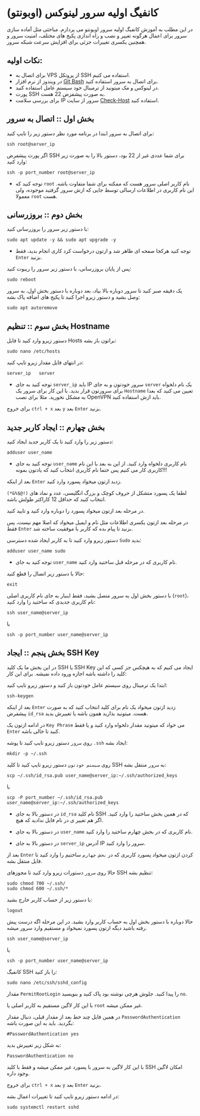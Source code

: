 # کانفیگ اولیه سرور لینوکس (اوبونتو)

در این مطلب به آموزش کانفیگ اولیه سرور اوبونتو می پردازم. مباحثی مثل آماده سازی سرور برای اعمال هرگونه تغییر و نصب و راه اندازی پکیج های مختلف، امنیت سرور و همچنین یکسری تغییرات جزئی برای افزایش سرعت شبکه سرور.

## نکات اولیه:

- برای اتصال به VPS از پروتکل SSH استفاده می کنیم.
- در ویندوز از نرم افزار [Git Bash](https://git-scm.com/downloads) برای اتصال به سرور استفاده کنید.
- در لینوکس و مک میتونید از ترمینال خود سیستم عامل استفاده کنید.
- پورت SSH به صورت پیشفزض 22 هست.
- برای بررسی سلامت IP سرور از سایت [Check-Host](https://check-host.net/) استفاده کنید.



## بخش اول :: اتصال به سرور

برای اتصال به سرور ابتدا در برنامه مورد نظر دستور زیر را تایپ کنید:

```
ssh root@server_ip
```

اگر پورت پیشفرض SSH برای شما عددی غیر از 22 بود، دستور بالا را به صورت زیر وارد کنید:

```
ssh -p port_number root@server_ip
```

 * توجه کنید که `root` نام کاربر اصلی سرور هست که ممکنه برای شما متفاوت باشه. این نام کاربری در اطلاعات ارسالی توسط جایی که ازش سرور گرفتید موجوده، ولی معمولا `root` هست.



## بخش دوم :: بروزرسانی

با دستور زیر سرور را بروزرسانی کنید:

```
sudo apt update -y && sudo apt upgrade -y
```

 * توجه کنید هرکجا صفحه ای ظاهر شد و ازتون درخواست کرد کاری انجام بدید، فقط `Enter` بزنید.

پس از پایان بروزرسانی، با دستور زیر سرور را ریبوت کنید:

```
sudo reboot
```

یک دقیقه صبر کنید تا سرور دوباره بالا بیاد، بعد دوباره با دستور بخش اول، به سرور وصل بشید و دستور زیرو اجرا کنید تا پکیج های اضافه پاک بشه:

```
sudo apt autoremove
```


## بخش سوم :: تنظیم Hostname

   دستور زیرو وارد کنید تا فایل Hosts براتون باز بشه:
```
sudo nano /etc/hosts
```

در انتهای فایل مقدار زیرو تایپ کنید:

```
server_ip   server
```

* توجه کنید به جای `server_ip` باید IP سرور خودتون و به جای `server` یک نام دلخواه برای سرورتون قرار بدید. با این کار برای سرور یک `Hostname` تعیین می کنید که بعدا به مشکل نخورید. مثلا برای نصب OpenVPN باید ازش استفاده کنید.

برای خروج `ctrl + x` بعد `y` بعد `Enter` بزنید.



## بخش چهارم :: ایجاد کاربر جدید

دستور زیر را وارد کنید تا یک کاربر جدید ایجاد کنید:

```
adduser user_name
```

* توجه کنید به جای `user_name` نام کاربری دلخواه وارد کنید. از این به بعد با این نام کاربری کار می کنیم پس حتما نام کاربری انتخاب کنید که یادتون بمونه!!!

بعد از اینکه `Enter` زدید ازتون میخواد پسورد وارد کنید.

لطفا یک پسورد متشکل از حروف کوچک و بزرگ انگلیسی، عدد و نماد های `(!@$%&*)` انتخاب کنید که حداقل 12 کاراکتر طولش باشه.

در مرحله بعد ازتون میخواد پسورد را دوباره وارد کنید و تایید کنید.

در مرحله بعد ازتون یکسری اطلاعات مثل نام و ایمیل میخواد که اصلا مهم نیست، پس فقط `Enter` بزنید تا پیام بده که کاربر با موفقیت ساخته شد.

دستور زیرو وارد کنید تا به کاربر ایجاد شده دسترسی `Sudo` بدید:

```
adduser user_name sudo
```

* توجه کنید به جای `user_name` نام کاربری که در مرحله قبل ساختید وارد کنید.

حالا با دستور زیر اتصال را قطع کنید:


```
exit
```

با دستور بخش اول به سرور متصل بشید، فقط اینبار به جای نام کاربری اصلی (`root`)، نام کاربری جدیدی که ساختید را وارد کنید:

```
ssh user_name@server_ip
```
یا

```
ssh -p port_number user_name@server_ip
```

## بخش پنجم :: ایجاد SSH Key 

در این بخش ما یک کلید SSH یا SSH Key ایجاد می کنیم که به هیچکس جز کسی که این کلید را داشته باشه اجازه ورود داده نمیشه. برای این کار:

ابتدا یک ترمینال روی سیستم عامل خودتون باز کنید و دستور زیرو تایپ کنید:

```
ssh-keygen
```

بعد از اینکه `Enter` زدید ازتون میخواد یک نام برای کلید انتخاب کنید که به صورت پیشفرض `id_rsa` هست. میتونید بذارید همون باشه یا تغییرش بدید.

در ادامه ازتون یک `Key Phrase` می خواد که میتونید مقدار دلخواه وارد کنید و یا فقط `Enter` کنید تا خالی باشه.

روی `سرور` دستور زیرو تایپ کنید تا پوشه `.ssh` ایجاد بشه:

```
mkdir -p ~/.ssh
```

روی `سیستم خودتون` دستور زیرو تایپ کنید تا کلید SSH به `سرور` منتقل بشه:

```
scp ~/.ssh/id_rsa.pub user_name@server_ip:~/.ssh/authorized_keys
```
یا

```
scp -P port_number ~/.ssh/id_rsa.pub user_name@server_ip:~/.ssh/authorized_keys
```

* در دستور بالا به جای `id_rsa` نام کلید SSH که در همین بخش ساختید را وارد کنید. اگر هم تغییر ی در نام فایل ندادید که هیچ.

* در دستور بالا به جای `user_name` نام کاربری که در بخش چهارم ساختید را وارد کنید.

* در دستور بالا به جای `server_ip` آدرس IP سرور را وارد کنید.

بعد از `Enter` کردن ازتون میخواد پسورد کاربری که در `بحش چهارم` ساختیم را وارد کنید تا فایل منتقل بشه.

حالا روی `سرور` دستورات زیرو وارد کنید تا مجوزهای SSH تنظیم بشه:

```
sudo chmod 700 ~/.ssh/
sudo chmod 600 ~/.ssh/*
```

با دستور زیر از حساب کاربر خارج بشید:

```
logout
```

حالا دوباره با دستور بخش اول به حساب کاربر وارد بشید. در این مرحله اگه درست پیش رفته باشید دیگه ازتون پسورد نمیخواد و مستقیم وارد سرور میشه.


```
ssh user_name@server_ip
```
یا

```
ssh -p port_number user_name@server_ip
```

کانفیگ SSH را باز کنید:

```
sudo nano /etc/ssh/sshd_config
```

مقدار `PermitRootLogin` را پیدا کنید. جلوش هرچی نوشته بود پاک کنید و بنویسید `no`.

با این کار لاگین مستقیم به کاربر اصلی یا `root` غیر ممکن میشه.

در همین فایل چند خط بعد از مقدار قبلی، دنبال مقدار `PasswordAuthentication` بگردید. باید به این صورت باشه:

```
#PasswordAuthentication yes
```

به شکل زیر تغییرش بدید:


```
PasswordAuthentication no
```

با این کار لاگین به سرور با پسورد غیر ممکن میشه و فقط با کلید SSH امکان لاگین وجود داره.

برای خروج `ctrl + x` بعد `y` بعد `Enter` بزنید.

در ادامه دستور زیرو تایپ کنید تا تغییرات اعمال بشه:

```
sudo systemctl restart sshd
```

